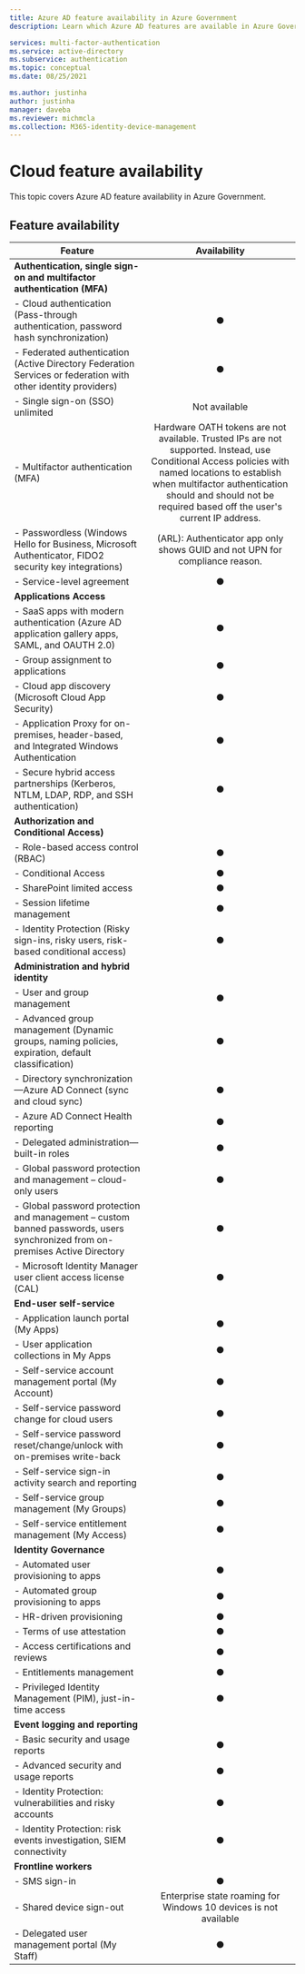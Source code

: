 ```yaml
---
title: Azure AD feature availability in Azure Government
description: Learn which Azure AD features are available in Azure Government. 

services: multi-factor-authentication
ms.service: active-directory
ms.subservice: authentication
ms.topic: conceptual
ms.date: 08/25/2021

ms.author: justinha
author: justinha
manager: daveba
ms.reviewer: michmcla
ms.collection: M365-identity-device-management
---
```


# Cloud feature availability

This topic covers Azure AD feature availability in Azure Government.

## Feature availability

| Feature | Availability |
|---------|:------------:|
| **Authentication, single sign-on and multifactor authentication (MFA)** |   | 
| - Cloud authentication (Pass-through authentication, password hash synchronization) | ● |
| - Federated authentication (Active Directory Federation Services or federation with other identity providers) | ● |
| - Single sign-on (SSO) unlimited | Not available | 
| - Multifactor authentication (MFA) | Hardware OATH tokens are not available. Trusted IPs are not supported. Instead, use Conditional Access policies with named locations to establish when multifactor authentication should and should not be required based off the user's current IP address. | 
| - Passwordless (Windows Hello for Business, Microsoft Authenticator, FIDO2 security key integrations) | (ARL): Authenticator app only shows GUID and not UPN for compliance reason.  | 
| - Service-level agreement | ● | 
| **Applications Access** |   |
| - SaaS apps with modern authentication (Azure AD application gallery apps, SAML, and OAUTH 2.0) | ● | 
| - Group assignment to applications | ● | 
| - Cloud app discovery (Microsoft Cloud App Security) | ● | 
| - Application Proxy for on-premises, header-based, and Integrated Windows Authentication | ● | 
| - Secure hybrid access partnerships (Kerberos, NTLM, LDAP, RDP, and SSH authentication) | ● | 
| **Authorization and Conditional Access)** |   |
| - Role-based access control (RBAC) | ● | 
| - Conditional Access  | ● | 
| - SharePoint limited access | ● | 
| - Session lifetime management | ● | 
| - Identity Protection (Risky sign-ins, risky users, risk-based conditional access) | ● | 
| **Administration and hybrid identity** |   |
| - User and group management | ● | 
| - Advanced group management (Dynamic groups, naming policies, expiration, default classification) | ● | 
| - Directory synchronization—Azure AD Connect (sync and cloud sync) | ● | 
| - Azure AD Connect Health reporting | ● | 
| - Delegated administration—built-in roles  | ● | 
| - Global password protection and management – cloud-only users | ● | 
| - Global password protection and management – custom banned passwords, users synchronized from on-premises Active Directory | ● | 
| - Microsoft Identity Manager user client access license (CAL) | ● | 
| **End-user self-service** |  |
| - Application launch portal (My Apps) | ● | 
| - User application collections in My Apps | ● |
| - Self-service account management portal (My Account) | ● |
| - Self-service password change for cloud users | ● |
| - Self-service password reset/change/unlock with on-premises write-back | ● |
| - Self-service sign-in activity search and reporting |  ● |
| - Self-service group management (My Groups) | ● |
| - Self-service entitlement management (My Access) | ● |
| **Identity Governance** |  |
| - Automated user provisioning to apps | ● |
| - Automated group provisioning to apps | ● |
| - HR-driven provisioning | ● |
| - Terms of use attestation | ● |
| - Access certifications and reviews | ● |
| - Entitlements management | ● |
| - Privileged Identity Management (PIM), just-in-time access |  ● |
| **Event logging and reporting**|   |
| - Basic security and usage reports | ● |
| - Advanced security and usage reports | ● |
| - Identity Protection: vulnerabilities and risky accounts | ● |
| - Identity Protection: risk events investigation, SIEM connectivity | ● |
| **Frontline workers** |  |
| - SMS sign-in | ● |
| - Shared device sign-out | Enterprise state roaming for Windows 10 devices is not available |
| - Delegated user management portal (My Staff) | ● |








